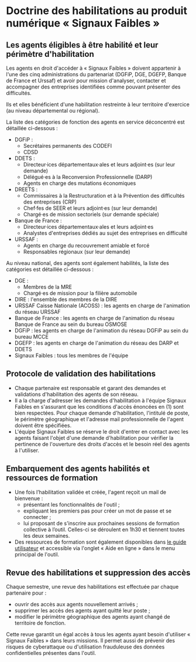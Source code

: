 # Doctrine des habilitations au produit numérique « Signaux Faibles »

## Les agents éligibles à être habilité et leur périmètre d'habilitation

Les agents en droit d'accéder à « Signaux Faibles » doivent appartenir à l'une des cinq administrations du partenariat (DGFiP, DGE, DGEFP, Banque de France et Urssaf) et avoir pour mission d'analyser, contacter et accompagner des entreprises identifiées comme pouvant présenter des difficultés.

Ils et elles bénéficient d'une habilitation restreinte à leur territoire d'exercice (au niveau départemental ou régional). 

La liste des catégories de fonction des agents en service déconcentré est détaillée ci-dessous :
* DGFiP :
  * Secrétaires permanents des CODEFI
  * CDSD
* DDETS :
  * Directeur·ices départementaux·ales et leurs adjoint·es (sur leur demande)
  * Délégué·es à la Reconversion Professionnelle (DARP)
  * Agents en charge des mutations économiques
* DREETS :
  * Commissaires à la Restructuration et à la Prévention des difficultés des entreprises (CRP)
  * Chef·fes de SEER et leurs adjoint·es (sur leur demande)
  * Chargé·es de mission sectoriels (sur demande spéciale)
* Banque de France :
  * Directeur·ices départementaux·ales et leurs adjoint·es
  * Analystes d'entreprises dédiés au sujet des entreprises en difficulté
* URSSAF :
  * Agents en charge du recouvrement amiable et forcé
  * Responsables régionaux (sur leur demande)
 
Au niveau national, des agents sont également habilités, la liste des catégories est détaillée ci-dessous : 
* DGE :
  * Membres de la MRE
  * Chargé·es de mission pour la filière automobile
* DIRE : l'ensemble des membres de la DIRE
* URSSAF Caisse Nationale (ACOSS) : les agents en charge de l'animation du réseau URSSAF
* Banque de France : les agents en charge de l'animation du réseau Banque de France au sein du bureau OSMOSE
* DGFiP : les agents en charge de l'animation du réseau DGFiP au sein du bureau MCCE
* DGEFP : les agents en charge de l'animation du réseau des DARP et DDETS
* Signaux Faibles : tous les membres de l'équipe 

## Protocole de validation des habilitations
   
* Chaque partenaire est responsable et garant des demandes et validations d'habilitation des agents de son réseau.
* Il a la charge d'adresser les demandes d'habilitation à l'équipe Signaux Faibles en s'assurant que les conditions d'accès énoncées en (1) sont bien respectées. Pour chaque demande d'habilitation, l'intitulé de poste, le périmètre géographique et l'adresse mail professionnelle de l'agent doivent être spécifiées.
* L'équipe Signaux Faibles se réserve le droit d'entrer en contact avec les agents faisant l'objet d'une demande d'habilitation pour vérifier la pertinence de l'ouverture des droits d'accès et le besoin réel des agents à l'utiliser.  

## Embarquement des agents habilités et ressources de formation

* Une fois l’habilitation validée et créée, l'agent reçoit un mail de bienvenue :
  * présentant les fonctionnalités de l'outil ;
  * expliquant les premiers pas pour créer un mot de passe et se connecter ;
  * lui proposant de s'inscrire aux prochaines sessions de formation collective à l’outil. Celles-ci se déroulent en 1h30 et tiennent toutes les deux semaines.
* Des ressources de formation sont également disponibles dans [le guide utilisateur](https://signaux-faibles.gitbook.io/guide-dutilisation-et-f.a.q.-de-signaux-faibles/) et accessible via l'onglet « Aide en ligne » dans le menu principal de l'outil. 
 
## Revue des habilitations et suppression des accès

Chaque semestre, une revue des habilitations est effectuée par chaque partenaire pour : 
* ouvrir des accès aux agents nouvellement arrivés ;
* supprimer les accès des agents ayant quitté leur poste ;
* modifier le périmètre géographique des agents ayant changé de territoire de fonction.

Cette revue garantit un égal accès à tous les agents ayant besoin d'utiliser « Signaux Faibles » dans leurs missions. Il permet aussi de prévenir des risques de cyberattaque ou d'utilisation frauduleuse des données confidentielles présentes dans l'outil. 

